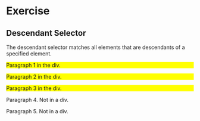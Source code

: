 # Exercise
<html>
<head>
<style>
div p {
  background-color: yellow;
}
</style>
</head>
<body>

<h2>Descendant Selector</h2>
<p>The descendant selector matches all elements that are descendants of a specified element.</p>

<div>
  <p>Paragraph 1 in the div.</p>
  <p>Paragraph 2 in the div.</p>
  <section><p>Paragraph 3 in the div.</p></section>
</div>

<p>Paragraph 4. Not in a div.</p>
<p>Paragraph 5. Not in a div.</p>

</body>
</html>